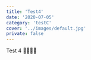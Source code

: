 ```yaml
---
title: 'Test4'
date: '2020-07-05'
category: 'testC'
cover: '../images/default.jpg'
private: false
---
```


Test 4 🍪🍪🍪🍪
